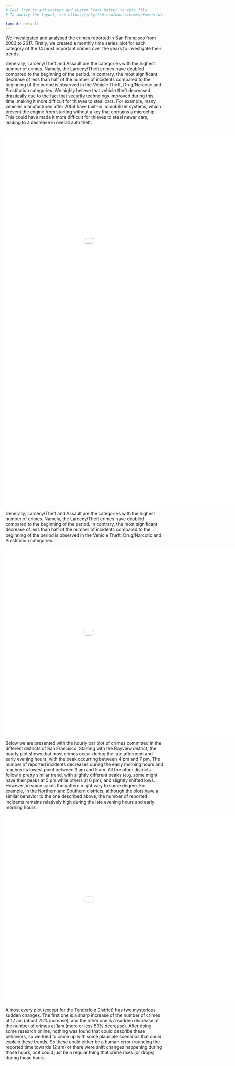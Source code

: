 ```yaml
---
# Feel free to add content and custom Front Matter to this file.
# To modify the layout, see https://jekyllrb.com/docs/themes/#overriding-theme-defaults

layout: default
---
```


We investigated and analysed the crimes reported in San Francisco from 2003 to 2017. Firstly, we created a monthly time series plot for each category of the 14 most important crimes over the years to investigate their trends. 

Generally, Larceny/Theft and Assault are the categories with the highest number of crimes. Namely, the Larceny/Theft crimes have doubled compared to the beginning of the period. In contrary, the most significant decrease of less than half of the number of incidents compared to the beginning of the period is observed in the Vehicle Theft, Drug/Narcotic and Prostitution categories.
We highly believe that vehicle theft decreased drastically due to the fact that security technology improved during this time, making it more difficult for thieves to steal cars. For example, many vehicles manufactured after 2004 have built-in immobilizer systems, which prevent the engine from starting without a key that contains a microchip. This could have made it more difficult for thieves to steal newer cars, leading to a decrease in overall auto theft.


<embed 
       type="text/html" 
       src="time_series_plot.html"
       width="1100"
       height="1200"
       >


Generally, Larceny/Theft and Assault are the categories with the highest number of crimes. Namely, the Larceny/Theft crimes have doubled compared to the beginning of the period. In contrary, the most significant decrease of less than half of the number of incidents compared to the beginning of the period is observed in the Vehicle Theft, Drug/Narcotic and Prostitution categories.

<embed 
      type="text/html" 
      src="map_folium_SF.html"
      width="1100"
      height="600"
      >


Below we are presented with the hourly bar plot of crimes committed in the different districts of San Francisco. Starting with the Bayview district, the hourly plot shows that most crimes occur during the late afternoon and early evening hours, with the peak occurring between 4 pm and 7 pm. The number of reported incidents decreases during the early morning hours and reaches its lowest point between 3 am and 5 am.
All the other districts follow a pretty similar trend, with slightly different peaks (e.g. some might have their peaks at 5 pm while others at 6 pm), and slightly shifted lows. However, in some cases the pattern might vary to some degree. For example, in the Northern and Southern districts, although the plots have a similar behavior to the one described above, the number of reported incidents remains relatively high during the late evening hours and early morning hours.


<embed 
       type="text/html" 
       src="bar_plot.html"
       width="1100"
       height="600"
       >

Almost every plot (except for the Tenderloin District) has two mysterious sudden changes. The first one is a sharp increase of the number of crimes at 12 am (about 25% increase), and the other one is a sudden decrease of the number of crimes at 1am (more or less 50% decrease). After doing some research online, nothing was found that could describe these behaviors, so we tried to come up with some plausible scenarios that could explain these trends. So these could either be a human error (rounding the reported time towards 12 am) or there were shift changes happening during those hours, or it could just be a regular thing that crime rises (or drops) during those hours.



